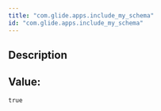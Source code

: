 ```yaml
---
title: "com.glide.apps.include_my_schema"
id: "com.glide.apps.include_my_schema"
---
```

## Description



## Value: 
```
true
```